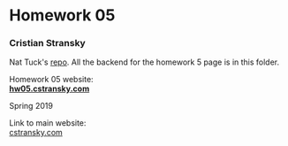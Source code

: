# Homework 05
### Cristian Stransky  

Nat Tuck's [repo](https://github.com/NatTuck/memory). All the backend
for the homework 5 page is in this folder.  

Homework 05 website:  
**[hw05.cstransky.com](http://hw05.cstransky.com)**  

Spring 2019

Link to main website:  
[cstransky.com](http://cstransky.com)
